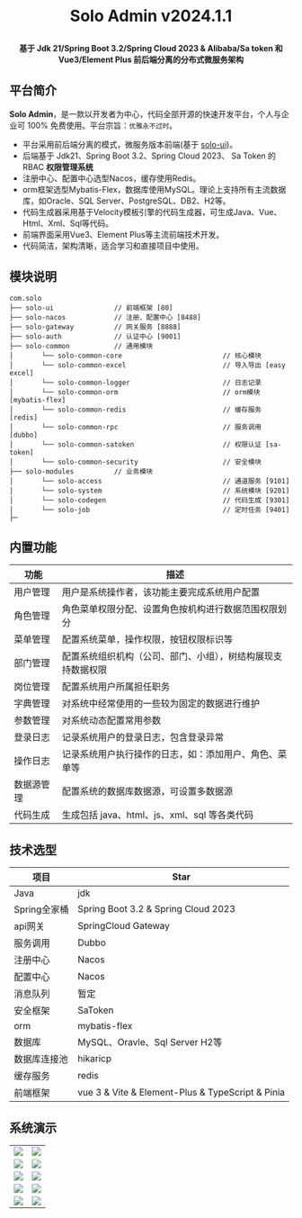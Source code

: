 <h1 align="center" style="margin: 30px 0 30px; font-weight: bold;">Solo Admin v2024.1.1</h1>
<h4 align="center">基于 Jdk 21/Spring Boot 3.2/Spring Cloud 2023 & Alibaba/Sa token 和 Vue3/Element Plus 前后端分离的分布式微服务架构</h4>

## 平台简介

**Solo Admin**，是一款以开发者为中心，代码全部开源的快速开发平台，个人与企业可 100% 免费使用。平台宗旨：`优雅永不过时`。

- 平台采用前后端分离的模式，微服务版本前端(基于 [solo-ui](https://gitee.com/eleven-gentleman/solo-ui))。
- 后端基于 Jdk21、Spring Boot 3.2、Spring Cloud 2023、 Sa Token 的 RBAC **权限管理系统**
- 注册中心、配置中心选型Nacos，缓存使用Redis。
- orm框架选型Mybatis-Flex，数据库使用MySQL。理论上支持所有主流数据库，如Oracle、SQL Server、PostgreSQL、DB2、H2等。
- 代码生成器采用基于Velocity模板引擎的代码生成器，可生成Java、Vue、Html、Xml、Sql等代码。
- 前端界面采用Vue3、Element Plus等主流前端技术开发。
- 代码简洁，架构清晰，适合学习和直接项目中使用。

## 模块说明

~~~
com.solo     
├── solo-ui               // 前端框架 [80]
├── solo-nacos            // 注册、配置中心 [8488]
├── solo-gateway          // 网关服务 [8888]
├── solo-auth             // 认证中心 [9001]
├── solo-common           // 通用模块
│       └── solo-common-core                         // 核心模块
│       └── solo-common-excel                        // 导入导出 [easy excel]
│       └── solo-common-logger                       // 日志记录
│       └── solo-common-orm                          // orm模块 [mybatis-flex]
│       └── solo-common-redis                        // 缓存服务 [redis]
│       └── solo-common-rpc                          // 服务调用 [dubbo]
│       └── solo-common-satoken                      // 权限认证 [sa-token]
│       └── solo-common-security                     // 安全模块
├── solo-modules          // 业务模块
│       └── solo-access                              // 通道服务 [9101]
│       └── solo-system                              // 系统模块 [9201]
│       └── solo-codegen                             // 代码生成 [9301]
│       └── solo-job                                 // 定时任务 [9401]
├─
~~~

## 内置功能

| 功能    | 描述                              |
|-------|---------------------------------|
| 用户管理  | 用户是系统操作者，该功能主要完成系统用户配置          |
| 角色管理  | 角色菜单权限分配、设置角色按机构进行数据范围权限划分      |
| 菜单管理  | 配置系统菜单，操作权限，按钮权限标识等             |
| 部门管理  | 配置系统组织机构（公司、部门、小组），树结构展现支持数据权限  |
| 岗位管理  | 配置系统用户所属担任职务                    |
| 字典管理  | 对系统中经常使用的一些较为固定的数据进行维护          |
| 参数管理  | 对系统动态配置常用参数                     |
| 登录日志  | 记录系统用户的登录日志，包含登录异常              |
| 操作日志  | 记录系统用户执行操作的日志，如：添加用户、角色、菜单等     |
| 数据源管理 | 配置系统的数据库数据源，可设置多数据源             |
| 代码生成  | 生成包括 java、html、js、xml、sql 等各类代码 |

## 技术选型

| 项目        | Star                                             |
|-----------|--------------------------------------------------|
| Java      | jdk                                              |
| Spring全家桶 | Spring Boot 3.2 & Spring Cloud 2023              |
| api网关     | SpringCloud Gateway                              |
| 服务调用      | Dubbo                                            |
| 注册中心      | Nacos                                            |
| 配置中心      | Nacos                                            |
| 消息队列      | 暂定                                               |
| 安全框架      | SaToken                                          |
| orm       | mybatis-flex                                     |
| 数据库       | MySQL、Oravle、Sql Server H2等                      |
| 数据库连接池    | hikaricp                                         |
| 缓存服务      | redis                                            |
| 前端框架      | vue 3 & Vite & Element-Plus & TypeScript & Pinia |

## 系统演示

<table>
    <tr>
        <td><img src="https://solo-admin.oss-cn-beijing.aliyuncs.com/%E7%99%BB%E5%BD%95.png"></td>
        <td><img src="https://solo-admin.oss-cn-beijing.aliyuncs.com/%E5%8D%95%E8%A1%A8.png"></td>
    </tr>
    <tr>
        <td><img src="https://solo-admin.oss-cn-beijing.aliyuncs.com/%E6%A0%91%E8%A1%A8.png"></td>
        <td><img src="https://solo-admin.oss-cn-beijing.aliyuncs.com/%E6%A0%91%E8%A1%A82.png"></td>
    </tr>
    <tr>
        <td><img src="https://solo-admin.oss-cn-beijing.aliyuncs.com/%E5%B7%A6%E6%A0%91%E5%8F%B3%E8%A1%A8.png"></td>
        <td><img src="https://solo-admin.oss-cn-beijing.aliyuncs.com/%E5%9B%BD%E9%99%85%E5%8C%96.png"></td>
    </tr>
    <tr>
        <td><img src="https://solo-admin.oss-cn-beijing.aliyuncs.com/%E4%B8%BB%E9%A2%98%E8%AE%BE%E7%BD%AE.png"></td>
        <td><img src="https://solo-admin.oss-cn-beijing.aliyuncs.com/%E6%96%B0%E5%A2%9E.png"></td>
    </tr>
    <tr>
        <td><img src="https://solo-admin.oss-cn-beijing.aliyuncs.com/%E9%A1%B6%E9%83%A8%E6%A8%A1%E5%BC%8F.png"></td>
        <td><img src="https://solo-admin.oss-cn-beijing.aliyuncs.com/%E6%B7%B7%E5%90%88%E6%A8%A1%E5%BC%8F.png"></td>
    </tr>
</table>